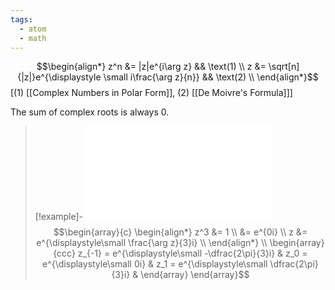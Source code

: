 ```yaml
---
tags:
  - atom
  - math
---
```


$$\begin{align*}
	z^n &= |z|e^{i\arg z} && \text(1) \\
	z &= \sqrt[n]{|z|}e^{\displaystyle \small i\frac{\arg z}{n}} && \text(2) \\
\end{align*}$$
\[$(1)$ [[Complex Numbers in Polar Form]], $(2)$ [[De Moivre's Formula]]\]

The sum of complex roots is always 0.

> [!example]-
![center](complex-roots.excalidraw.md)
> $$\begin{array}{c}
> 	\begin{align*}
> 		z^3 &= 1 \\
> 		&= e^{0i} \\
> 		z &= e^{\displaystyle\small \frac{\arg z}{3}i} \\
> 	\end{align*} \\
> 	\begin{array}{ccc}
> 		z_{-1} = e^{\displaystyle\small -\dfrac{2\pi}{3}i} &
> 		z_0 = e^{\displaystyle\small 0i} & 
> 		z_1 = e^{\displaystyle\small \dfrac{2\pi}{3}i} &
> 	\end{array}
> \end{array}$$